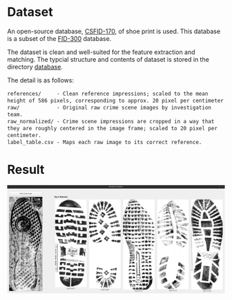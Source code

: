 # Dataset
An open-source database, [CSFID-170](https://fid.dmi.unibas.ch/CSFID.zip), of shoe print is used. This database is a subset of the [FID-300](https://fid.dmi.unibas.ch/) database. 

The dataset is clean and well-suited for the feature extraction and matching. The typcial structure and contents of dataset is stored in the directory [database](./backend/database/).

The detail is as follows: 
```
references/	    - Clean reference impressions; scaled to the mean height of 586 pixels, corresponding to approx. 20 pixel per centimeter
raw/ 	        - Original raw crime scene images by investigation team.
raw_normalized/	- Crime scene impressions are cropped in a way that they are roughly centered in the image frame; scaled to 20 pixel per centimeter.
label_table.csv	- Maps each raw image to its correct reference.
```

# Result
<div style="text-align: center;">
    <img src="../assets/result.png" alt="XYZ" width="700" />
</div>